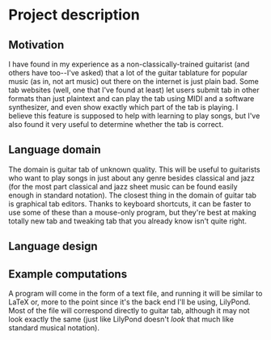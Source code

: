 # Project description

## Motivation
I have found in my experience as a non-classically-trained guitarist (and others have too--I've asked) that a lot of the guitar tablature for popular music (as in, not art music) out there on the internet is just plain bad. Some tab websites (well, one that I've found at least) let users submit tab in other formats than just plaintext and can play the tab using MIDI and a software synthesizer, and even show exactly which part of the tab is playing. I believe this feature is
supposed to help with learning to play songs, but I've also found it very useful to determine whether the tab is correct. 

## Language domain
The domain is guitar tab of unknown quality. This will be useful to guitarists who want to play songs in just about any genre besides classical and jazz (for the most part classical and jazz sheet music can be found easily enough in standard notation). The closest thing in the domain of guitar tab is graphical tab editors. Thanks to keyboard shortcuts, it can be faster to use some of these than a mouse-only program, but they're best at making totally new tab and tweaking tab that you already
know isn't quite right.

## Language design

## Example computations
A program will come in the form of a text file, and running it will be similar to LaTeX or, more to the point since it's the back end I'll be using, LilyPond. Most of the file will correspond directly to guitar tab, although it may not look exactly the same (just like LilyPond doesn't _look_ that much like standard musical notation).
